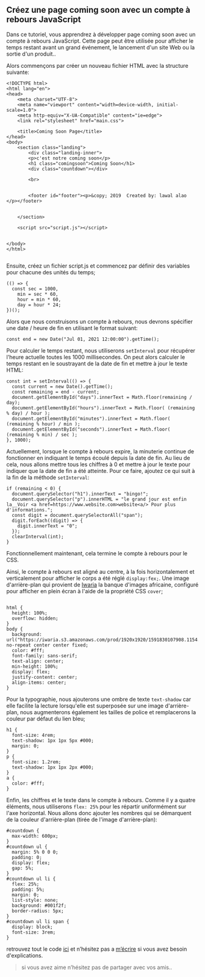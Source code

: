 ## Créez une page coming soon avec un compte à rebours JavaScript

Dans ce tutoriel, vous apprendrez à développer  page coming soon avec un compte à rebours JavaScript. Cette page peut être utilisée pour afficher le temps restant avant un grand événement, le lancement d'un site Web ou la sortie d'un produit..

Alors commençons par créer un nouveau fichier HTML avec la structure suivante:


```
<!DOCTYPE html>
<html lang="en">
<head>
    <meta charset="UTF-8">
    <meta name="viewport" content="width=device-width, initial-scale=1.0">
    <meta http-equiv="X-UA-Compatible" content="ie=edge">
    <link rel="stylesheet" href="main.css">
    
    <title>Coming Soon Page</title>
</head>
<body>
    <section class="landing">
        <div class="landing-inner">
        <p>c'est notre coming soon</p>
        <h1 class="comingsoon">Coming Soon</h1>
        <div class="countdown"></div>

        <br>
        

        <footer id="footer"><p>&copy; 2019  Created by: lawal alao </p></footer>
        
       
    </section>

    <script src="script.js"></script>
    
       
</body>
</html>


``` 
Ensuite, créez un fichier script.js et  commencez par définir des variables pour chacune des unités du temps;


```
(() => {
  const sec = 1000,
    min = sec * 60,
    hour = min * 60,
    day = hour * 24;  
})();
``` 

Alors que nous construisons un compte à rebours, nous devrons spécifier une date / heure de fin en utilisant le format suivant:


```
const end = new Date("Jul 01, 2021 12:00:00").getTime();
``` 

Pour calculer le temps restant, nous utiliserons `setInterval` pour récupérer l'heure actuelle toutes les 1000 millisecondes. On peut alors calculer le temps restant en le soustrayant de la date de fin et mettre à jour le texte HTML:


``` 
const int = setInterval(() => {
  const current = new Date().getTime();
  const remaining = end - current;
  document.getElementById("days").innerText = Math.floor(remaining / day);
  document.getElementById("hours").innerText = Math.floor( (remaining % day) / hour );
  document.getElementById("minutes").innerText = Math.floor( (remaining % hour) / min );
  document.getElementById("seconds").innerText = Math.floor( (remaining % min) / sec );   
}, 1000);
``` 

Actuellement, lorsque le compte à rebours expire, la minuterie continue de fonctionner en indiquant le temps écoulé depuis la date de fin. Au lieu de cela, nous allons mettre tous les chiffres à 0 et mettre à jour le texte pour indiquer que la date de fin a été atteinte. Pour ce faire, ajoutez ce qui suit à la fin de la méthode `setInterval`:


```
if (remaining < 0) {
  document.querySelector("h1").innerText = "bingo!";
  document.querySelector("p").innerHTML = "le grand jour est enfin la__Voir <a href=https://www.website.com>website<a/> Pour plus d'informations.";
  const digit = document.querySelectorAll("span");
  digit.forEach((digit) => {
    digit.innerText = "0";
  });
  clearInterval(int);
}
``` 
Fonctionnellement maintenant, cela termine le compte à rebours pour le CSS.

Ainsi, le compte à rebours est aligné au centre, à la fois horizontalement et verticalement pour afficher le corps a été réglé `display:fex;`. Une image d'arrière-plan qui provient de  [Iwaria](https://iwaria.com) la banque d'images africaine, configuré pour afficher en plein écran à l'aide de la propriété CSS `cover`;


```

html {
  height: 100%;
  overflow: hidden;
}
body {
  background: url("https://iwaria.s3.amazonaws.com/prod/1920x1920/1591830107908.1154.jpeg") no-repeat center center fixed;
  color: #fff;
  font-family: sans-serif;
  text-align: center;
  min-height: 100%;
  display: flex;
  justify-content: center;
  align-items: center;
}

``` 
Pour la typographie, nous ajouterons une ombre de texte `text-shadow` car elle facilite la lecture lorsqu'elle est superposée sur une image d'arrière-plan, nous augmenterons également les tailles de police et remplacerons la couleur par défaut du lien bleu;


```
h1 {
  font-size: 4rem;
  text-shadow: 1px 1px 5px #000;  
  margin: 0;
}
p {
  font-size: 1.2rem;  
  text-shadow: 1px 1px 2px #000;
}
a {
  color: #fff;
}
``` 
Enfin, les chiffres et le texte dans le compte à rebours. Comme il y a quatre éléments, nous utiliserons `flex: 25%` pour les répartir uniformément sur l'axe horizontal. Nous allons donc ajouter les nombres qui se démarquent de la couleur d'arrière-plan (tirée de l'image d'arrière-plan):


```
#countdown {
  max-width: 600px;
}
#countdown ul {
  margin: 5% 0 0 0;
  padding: 0;
  display: flex;
  gap: 5%;
}
#countdown ul li {
  flex: 25%;
  padding: 5%;
  margin: 0;
  list-style: none;
  background: #001f2f;
  border-radius: 5px;
}
#countdown ul li span {
  display: block;
  font-size: 3rem;
}
```

retrouvez tout le code  [ici](https://github.com/lawalalao/coming_soon)  et n’hésitez pas a  [m’écrire](https://twitter.com/AdechinaAlao)  si vous avez besoin d'explications.
> si vous avez aime n’hésitez pas de partager avec vos amis..

